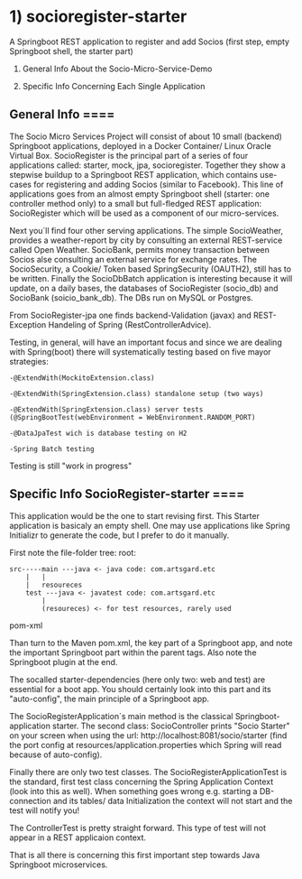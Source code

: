 # 1) socioregister-starter
A Springboot REST application to register and add Socios (first step, empty Springboot shell, the starter part)

1) General Info About the Socio-Micro-Service-Demo

2) Specific Info Concerning Each Single Application



## General Info ====

The Socio Micro Services Project will consist of about 10 small (backend) Springboot applications, deployed in a Docker Container/ Linux Oracle Virtual Box. SocioRegister is the principal part of a series of four applications called: starter, mock, jpa, socioregister. Together they show a stepwise buildup to a Springboot REST application, which contains use-cases for registering and adding Socios (similar to Facebook). This line of applications goes from an almost empty Springboot shell (starter: one controller method only) to a small but full-fledged REST application: SocioRegister which will be used as a component of our micro-services.

Next you`ll find four other serving applications. The simple SocioWeather, provides a weather-report by city by consulting an external REST-service called Open Weather. SocioBank, permits money transaction between Socios alse consulting an external service for exchange rates. The SocioSecurity, a Cookie/ Token based SpringSecurity (OAUTH2), still has to be written. Finally the SocioDbBatch application is interesting because it will update, on a daily bases, the databases of SocioRegister (socio_db) and SocioBank (soicio_bank_db). The DBs run on MySQL or Postgres.

From SocioRegister-jpa one finds backend-Validation (javax) and REST-Exception Handeling of Spring (RestControllerAdvice).

Testing, in general, will have an important focus and since we are dealing with Spring(boot) there will systematically testing based on five mayor strategies:

	-@ExtendWith(MockitoExtension.class)

	-@ExtendWith(SpringExtension.class) standalone setup (two ways)

	-@ExtendWith(SpringExtension.class) server tests (@SpringBootTest(webEnvironment = WebEnvironment.RANDOM_PORT)

	-@DataJpaTest wich is database testing on H2

	-Spring Batch testing

Testing is still "work in progress"



## Specific Info SocioRegister-starter ====

This application would be the one to start revising first. This Starter application is basicaly an empty shell. One may use applications like Spring Initializr to generate the code, but I prefer to do it manually.

First note the file-folder tree: root:

	src-----main ---java <- java code: com.artsgard.etc
		|	|
		|	resoureces
		test ---java <- javatest code: com.artsgard.etc
			|
			(resoureces) <- for test resources, rarely used
		  

pom-xml
		  
Than turn to the Maven pom.xml, the key part of a Springboot app, and note the important Springboot part within the parent tags. Also note the Springboot plugin at the end.

The socalled starter-dependencies (here only two: web and test) are essential for a boot app. You should certainly look into this part and its "auto-config", the main principle of a Springboot app.

The SocioRegisterApplication´s main method is the classical Springboot-application starter. The second class: SocioController prints "Socio Starter" on your screen when using the url: http://localhost:8081/socio/starter (find the port config at resources/application.properties which Spring will read because of auto-config).

Finally there are only two test classes. The SocioRegisterApplicationTest is the standard, first test class concerning the Spring Application Context (look into this as well). When something goes wrong e.g. starting a DB-connection and its tables/ data Initialization the context will not start and the test will notify you!

The ControllerTest is pretty straight forward. This type of test will not appear in a REST applicaion context.

That is all there is concerning this first important step towards Java Springboot microservices.
